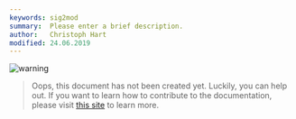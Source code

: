 ```yaml
---
keywords: sig2mod
summary:  Please enter a brief description.
author:   Christoph Hart
modified: 24.06.2019
---
```

  
![warning](/images/icon_warning:64px)  
> Oops, this document has not been created yet. Luckily, you can help out. If you want to learn how to contribute to the documentation, please visit [this site](glossary/contributing#contributing) to learn more.  
